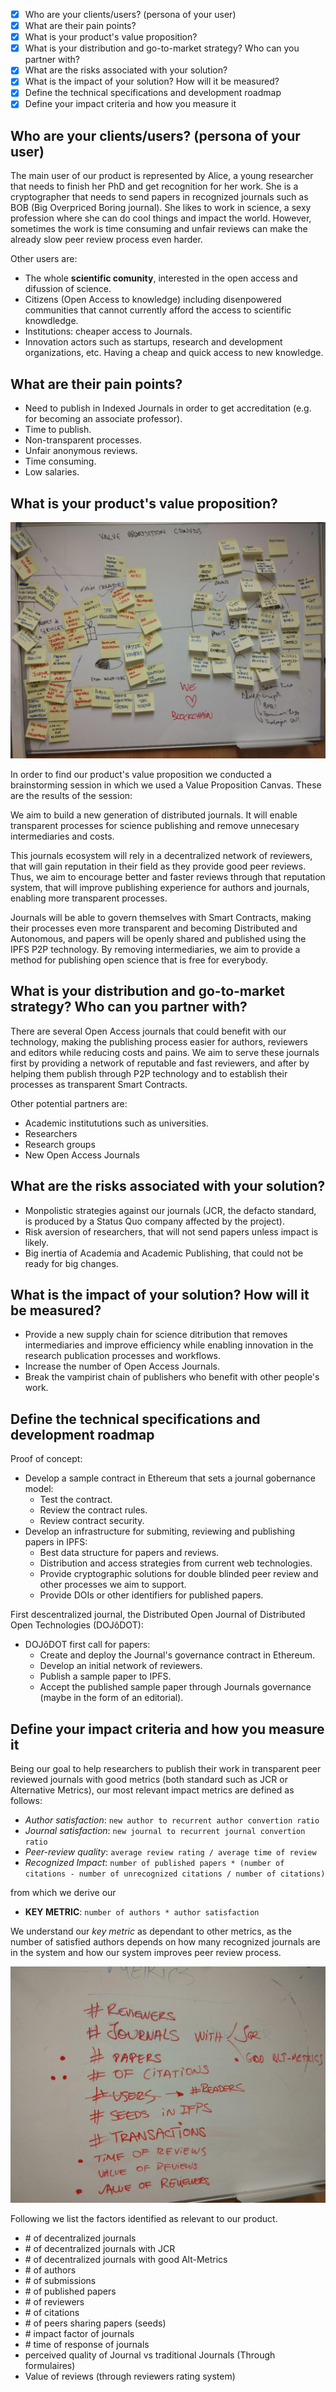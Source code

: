 
- [x] Who are your clients/users? (persona of your user)
- [x] What are their pain points?
- [x] What is your product's value proposition?
- [x] What is your distribution and go-to-market strategy? Who can you partner with?
- [x] What are the risks associated with your solution?
- [x] What is the impact of your solution? How will it be measured?
- [x] Define the technical specifications and development roadmap
- [x] Define your impact criteria and how you measure it

## Who are your clients/users? (persona of your user)

The main user of our product is represented by Alice, a young researcher that needs to finish her PhD and get recognition for her work. She is a cryptographer that needs to send papers in recognized journals such as BOB (Big Overpriced Boring journal). She likes to work in science, a sexy profession where she can do cool things and impact the world. However, sometimes the work is time consuming and unfair reviews can make the already slow peer review process even harder.

Other users are:
- The whole **scientific comunity**, interested in the open access and difussion of science.
- Citizens (Open Access to knowledge) including disenpowered communities that cannot currently afford the access to scientific knowdledge.
- Institutions: cheaper access to Journals.
- Innovation actors such as startups, research and development organizations, etc. Having a cheap and quick access to new knowledge.


## What are their pain points?
- Need to publish in Indexed Journals in order to get accreditation (e.g. for becoming an associate professor).
- Time to publish.
- Non-transparent processes.
- Unfair anonymous reviews.
- Time consuming.
- Low salaries.

## What is your product's value proposition?

![value proposition canvas](valuePropositionCanvas.jpg)

In order to find our product's value proposition we conducted a brainstorming session in which we used a Value Proposition Canvas. These are the results of the session:

We aim to build a new generation of distributed journals. It will enable transparent processes for science publishing and remove unnecesary intermediaries and costs.

This journals ecosystem will rely in a decentralized network of reviewers, that will gain reputation in their field as they provide good peer reviews. Thus, we aim to encourage better and faster reviews through that reputation system, that will improve publishing experience for authors and journals, enabling more transparent processes.

Journals will be able to govern themselves with Smart Contracts, making their processes even more transparent and becoming Distributed and Autonomous, and papers will be openly shared and published using the IPFS P2P technology. By removing intermediaries, we aim to provide a method for publishing open science that is free for everybody.

## What is your distribution and go-to-market strategy? Who can you partner with?

There are several Open Access journals that could benefit with our technology, making the publishing process easier for authors, reviewers and editors while reducing costs and pains. We aim to serve these journals first by providing a network of reputable and fast reviewers, and after by helping them publish through P2P technology and to establish their processes as transparent Smart Contracts.

Other potential partners are:

- Academic institututions such as universities.
- Researchers
- Research groups
- New Open Access Journals

## What are the risks associated with your solution?
- Monpolistic strategies against our journals (JCR, the defacto standard, is produced by a Status Quo company affected by the project).
- Risk aversion of researchers, that will not send papers unless impact is likely.
- Big inertia of Academia and Academic Publishing, that could not be ready for big changes.

## What is the impact of your solution? How will it be measured?
- Provide a new supply chain for science ditribution that removes intermediaries and improve efficiency while enabling innovation in the research publication processes and workflows.
- Increase the number of Open Access Journals.
- Break the vampirist chain of publishers who benefit with other people's work.

## Define the technical specifications and development roadmap
Proof of concept:
  - Develop a sample contract in Ethereum that sets a journal gobernance model:
    - Test the contract.
    - Review the contract rules.
    - Review contract security.
  - Develop an infrastructure for submiting, reviewing and publishing papers in IPFS:
    - Best data structure for papers and reviews.
    - Distribution and access strategies from current web technologies.
    - Provide cryptographic solutions for double blinded peer review and other processes we aim to support.
    - Provide DOIs or other identifiers for published papers.

First descentralized journal, the Distributed Open Journal of Distributed Open Technologies (DOJôDOT):
  - DOJôDOT first call for papers:
    - Create and deploy the Journal's governance contract in Ethereum.
    - Develop an initial network of reviewers.
    - Publish a sample paper to IPFS.
    - Accept the published sample paper through Journals governance (maybe in the form of an editorial).


## Define your impact criteria and how you measure it

Being our goal to help researchers to publish their work in transparent peer reviewed journals with good metrics (both standard such as JCR or Alternative Metrics), our most relevant impact metrics are defined as follows:

- *Author satisfaction*: `new author to recurrent author convertion ratio`
- *Journal satisfaction*: `new journal to recurrent journal convertion ratio`
- *Peer-review quality*: `average review rating / average time of review`
- *Recognized Impact*: `number of published papers * (number of citations - number of unrecognized citations / number of citations)`

from which we derive our 
- **KEY METRIC**: `number of authors * author satisfaction`

We understand our *key metric* as dependant to other metrics, as the number of satisfied authors depends on how many recognized journals are in the system and how our system improves peer review process.

![impact factors](ImpactFactors.jpg)

Following we list the factors identified as relevant to our product.

- \# of decentralized journals
- \# of decentralized journals with JCR
- \# of decentralized journals with good Alt-Metrics
- \# of authors
- \# of submissions
- \# of published papers
- \# of reviewers
- \# of citations
- \# of peers sharing papers (seeds)
- \# impact factor of journals
- \# time of response of journals
- perceived quality of Journal vs traditional Journals  (Through formulaires)
- Value of reviews (through reviewers rating system)
